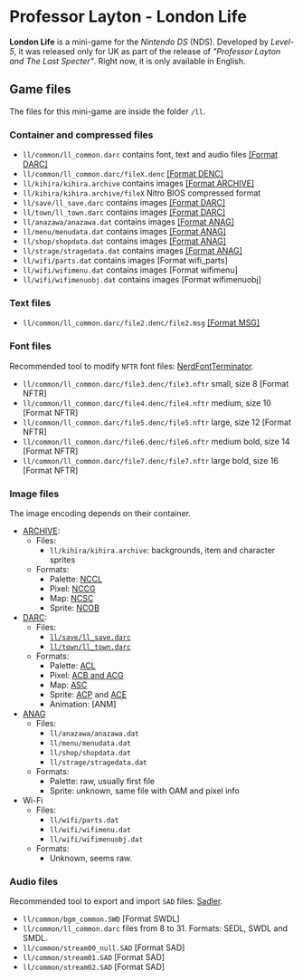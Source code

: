 # Professor Layton - London Life

**London Life** is a mini-game for the _Nintendo DS_ (NDS). Developed by
_Level-5_, it was released only for UK as part of the release of _"Professor
Layton and The Last Specter"_. Right now, it is only available in English.

## Game files

The files for this mini-game are inside the folder `/ll`.

### Container and compressed files

- `ll/common/ll_common.darc` contains font, text and audio files
  [[Format DARC]](DARC.md)
- `ll/common/ll_common.darc/fileX.denc` [[Format DENC]](DENC.md)
- `ll/kihira/kihira.archive` contains images [[Format ARCHIVE]](ARCHIVE.md)
- `ll/kihira/kihira.archive/fileX` Nitro BIOS compressed format
- `ll/save/ll_save.darc` contains images [[Format DARC]](DARC.md)
- `ll/town/ll_town.darc` contains images [[Format DARC]](DARC.md)
- `ll/anazawa/anazawa.dat` contains images [[Format ANAG]](ANAG.md)
- `ll/menu/menudata.dat` contains images [[Format ANAG]](ANAG.md)
- `ll/shop/shopdata.dat` contains images [[Format ANAG]](ANAG.md)
- `ll/strage/stragedata.dat` contains images [[Format ANAG]](ANAG.md)
- `ll/wifi/parts.dat` contains images [Format wifi_parts]
- `ll/wifi/wifimenu.dat` contains images [Format wifimenu]
- `ll/wifi/wifimenuobj.dat` contains images [Format wifimenuobj]

### Text files

- `ll/common/ll_common.darc/file2.denc/file2.msg` [[Format MSG]](MSG.md)

### Font files

Recommended tool to modify `NFTR` font files:
[NerdFontTerminator](https://github.com/pleonex/NerdFontTerminatoR).

- `ll/common/ll_common.darc/file3.denc/file3.nftr` small, size 8 [Format NFTR]
- `ll/common/ll_common.darc/file4.denc/file4.nftr` medium, size 10 [Format NFTR]
- `ll/common/ll_common.darc/file5.denc/file5.nftr` large, size 12 [Format NFTR]
- `ll/common/ll_common.darc/file6.denc/file6.nftr` medium bold, size 14 [Format
  NFTR]
- `ll/common/ll_common.darc/file7.denc/file7.nftr` large bold, size 16 [Format
  NFTR]

### Image files

The image encoding depends on their container.

- [ARCHIVE](ARCHIVE.md):
  - Files:
    - `ll/kihira/kihira.archive`: backgrounds, item and character sprites
  - Formats:
    - Palette: [NCCL](NCCL.md)
    - Pixel: [NCCG](NCCG.md)
    - Map: [NCSC](NCSC.md)
    - Sprite: [NCOB](NCOB.md)
- [DARC](DARC.md):
  - Files:
    - [`ll/save/ll_save.darc`](ll_save.md)
    - [`ll/town/ll_town.darc`](ll_town.md)
  - Formats:
    - Palette: [ACL](ACL.md)
    - Pixel: [ACB and ACG](ACB.md)
    - Map: [ASC](ASC.md)
    - Sprite: [ACP](ACP.md) and [ACE](ACE.md)
    - Animation: [ANM]
- [ANAG](ANAG.md)
  - Files:
    - `ll/anazawa/anazawa.dat`
    - `ll/menu/menudata.dat`
    - `ll/shop/shopdata.dat`
    - `ll/strage/stragedata.dat`
  - Formats:
    - Palette: raw, usually first file
    - Sprite: unknown, same file with OAM and pixel info
- Wi-Fi
  - Files:
    - `ll/wifi/parts.dat`
    - `ll/wifi/wifimenu.dat`
    - `ll/wifi/wifimenuobj.dat`
  - Formats:
    - Unknown, seems raw.

### Audio files

Recommended tool to export and import `SAD` files:
[Sadler](https://github.com/pleonex/SADL-Audio-format).

- `ll/common/bgm_common.SWD` [Format SWDL]
- `ll/common/ll_common.darc` files from 8 to 31. Formats: SEDL, SWDL and SMDL.
- `ll/common/stream00_null.SAD` [Format SAD]
- `ll/common/stream01.SAD` [Format SAD]
- `ll/common/stream02.SAD` [Format SAD]
